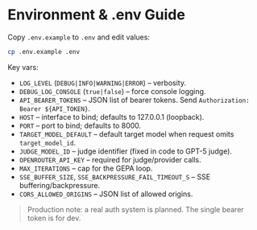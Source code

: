 # Environment & .env Guide

Copy `.env.example` to `.env` and edit values:

```bash
cp .env.example .env
```

Key vars:
- `LOG_LEVEL` (`DEBUG|INFO|WARNING|ERROR`) – verbosity.
- `DEBUG_LOG_CONSOLE` (`true|false`) – force console logging.
- `API_BEARER_TOKENS` – JSON list of bearer tokens. Send `Authorization: Bearer ${API_TOKEN}`. <!-- gitleaks:allow (docs example; placeholder token) -->
- `HOST` – interface to bind; defaults to 127.0.0.1 (loopback).
- `PORT` – port to bind; defaults to 8000.
- `TARGET_MODEL_DEFAULT` – default target model when request omits `target_model_id`.
- `JUDGE_MODEL_ID` – judge identifier (fixed in code to GPT-5 judge).
- `OPENROUTER_API_KEY` – required for judge/provider calls.
- `MAX_ITERATIONS` – cap for the GEPA loop.
- `SSE_BUFFER_SIZE`, `SSE_BACKPRESSURE_FAIL_TIMEOUT_S` – SSE buffering/backpressure.
- `CORS_ALLOWED_ORIGINS` – JSON list of allowed origins.

> Production note: a real auth system is planned. The single bearer token is for dev.
